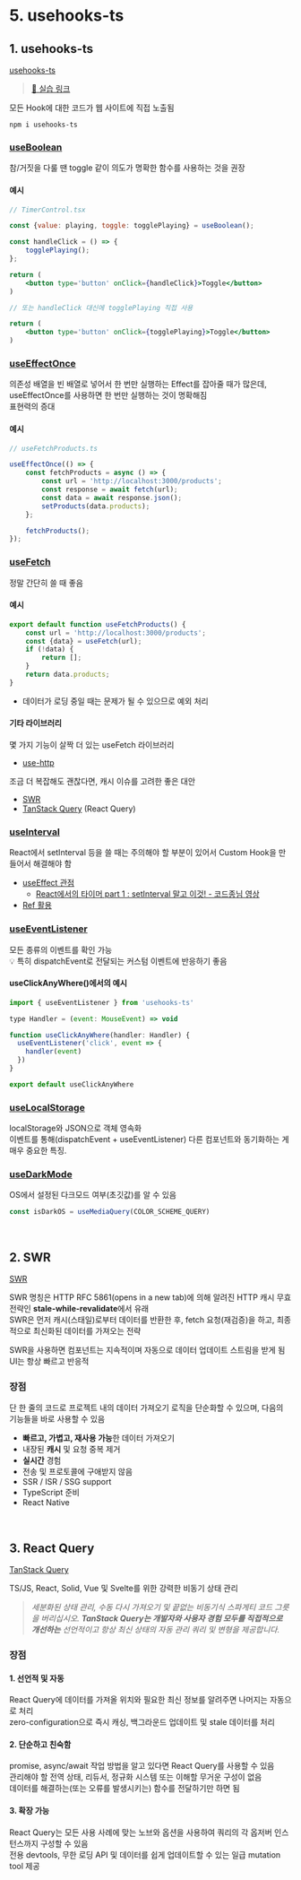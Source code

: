 # 5. usehooks-ts

## 1. usehooks-ts

[usehooks-ts](https://usehooks-ts.com/)

> [🔗 실습 링크](https://github.com/ShinjungOh/2023-learn-react/commit/0d07df76f62ce7087374059881142992d5099d07)

모든 Hook에 대한 코드가 웹 사이트에 직접 노출됨

```
npm i usehooks-ts
```

### [useBoolean](https://usehooks-ts.com/react-hook/use-boolean)

참/거짓을 다룰 땐 toggle 같이 의도가 명확한 함수를 사용하는 것을 권장

#### 예시

```jsx
// TimerControl.tsx

const {value: playing, toggle: togglePlaying} = useBoolean();

const handleClick = () => {
    togglePlaying();
};

return (
    <button type='button' onClick={handleClick}>Toggle</button>
)

// 또는 handleClick 대신에 togglePlaying 직접 사용 

return (
    <button type='button' onClick={togglePlaying}>Toggle</button>
)
```

### [useEffectOnce](https://usehooks-ts.com/react-hook/use-effect-once)

의존성 배열을 빈 배열로 넣어서 한 번만 실행하는 Effect를 잡아줄 때가 많은데, useEffectOnce를 사용하면 한 번만 실행하는 것이 명확해짐  
표현력의 증대 

#### 예시

```jsx
// useFetchProducts.ts

useEffectOnce(() => {
    const fetchProducts = async () => {
        const url = 'http://localhost:3000/products';
        const response = await fetch(url);
        const data = await response.json();
        setProducts(data.products);
    };

    fetchProducts();
});
```

### [useFetch](https://usehooks-ts.com/react-hook/use-fetch)

정말 간단히 쓸 때 좋음

#### 예시

```jsx
export default function useFetchProducts() {
    const url = 'http://localhost:3000/products';
    const {data} = useFetch(url);
    if (!data) {
        return [];
    }
    return data.products;
}
```

* 데이터가 로딩 중일 때는 문제가 될 수 있으므로 예외 처리

#### 기타 라이브러리 

몇 가지 기능이 살짝 더 있는 useFetch 라이브러리

- [use-http](https://use-http.com/)

조금 더 복잡해도 괜찮다면, 캐시 이슈를 고려한 좋은 대안

- [SWR](https://swr.vercel.app/ko)
- [TanStack Query](https://tanstack.com/query) (React Query)

### [useInterval](https://usehooks-ts.com/react-hook/use-interval)

React에서 setInterval 등을 쓸 때는 주의해야 할 부분이 있어서 Custom Hook을 만들어서 해결해야 함

- [useEffect 관점](https://overreacted.io/ko/a-complete-guide-to-useeffect/#%EC%9D%98%EC%A1%B4%EC%84%B1%EC%9C%BC%EB%A1%9C-%EA%B1%B0%EC%A7%93%EB%A7%90%EC%9D%84-%ED%95%98%EB%A9%B4-%EC%83%9D%EA%B8%B0%EB%8A%94-%EC%9D%BC)
    - [React에서의 타이머 part 1 : setInterval 말고 이것! - 코드종님 영상](https://youtu.be/2tUdyY5uBSw)
- [Ref 활용](https://overreacted.io/making-setinterval-declarative-with-react-hooks/#refs-to-the-rescue)

### [useEventListener](https://usehooks-ts.com/react-hook/use-event-listener)

모든 종류의 이벤트를 확인 가능  
💡 특히 dispatchEvent로 전달되는 커스텀 이벤트에 반응하기 좋음 

#### useClickAnyWhere()에서의 예시

```jsx
import { useEventListener } from 'usehooks-ts'

type Handler = (event: MouseEvent) => void

function useClickAnyWhere(handler: Handler) {
  useEventListener('click', event => {
    handler(event)
  })
}

export default useClickAnyWhere
```

### [useLocalStorage](https://usehooks-ts.com/react-hook/use-local-storage)

localStorage와 JSON으로 객체 영속화  
이벤트를 통해(dispatchEvent + useEventListener) 다른 컴포넌트와 동기화하는 게 매우 중요한 특징.

### [useDarkMode](https://usehooks-ts.com/react-hook/use-dark-mode)

OS에서 설정된 다크모드 여부(초깃값)를 알 수 있음

```jsx
const isDarkOS = useMediaQuery(COLOR_SCHEME_QUERY)
```

<br>

## 2. SWR

[SWR](https://swr.vercel.app/ko)

SWR 명칭은 HTTP RFC 5861(opens in a new tab)에 의해 알려진 HTTP 캐시 무효 전략인 **stale-while-revalidate**에서 유래    
SWR은 먼저 캐시(스태일)로부터 데이터를 반환한 후, fetch 요청(재검증)을 하고, 최종적으로 최신화된 데이터를 가져오는 전략

SWR을 사용하면 컴포넌트는 지속적이며 자동으로 데이터 업데이트 스트림을 받게 됨  
UI는 항상 빠르고 반응적

### 장점

단 한 줄의 코드로 프로젝트 내의 데이터 가져오기 로직을 단순화할 수 있으며, 다음의 기능들을 바로 사용할 수 있음

* **빠르고, 가볍고, 재사용 가능**한 데이터 가져오기
* 내장된 **캐시** 및 요청 중복 제거
* **실시간** 경험
* 전송 및 프로토콜에 구애받지 않음
* SSR / ISR / SSG support
* TypeScript 준비
* React Native

<br>

## 3. React Query

[TanStack Query](https://tanstack.com/query)

TS/JS, React, Solid, Vue 및 Svelte를 위한 강력한 비동기 상태 관리  

> <em>세분화된 상태 관리, 수동 다시 가져오기 및 끝없는 비동기식 스파게티 코드 그릇을 버리십시오. 
> **TanStack Query는 개발자와 사용자 경험 모두를 직접적으로 개선하는** 
> 선언적이고 항상 최신 상태의 자동 관리 쿼리 및 변형을 제공합니다.</em>

### 장점 

#### 1. 선언적 및 자동

React Query에 데이터를 가져올 위치와 필요한 최신 정보를 알려주면 나머지는 자동으로 처리   
zero-configuration으로 즉시 캐싱, 백그라운드 업데이트 및 stale 데이터를 처리

#### 2. 단순하고 친숙함

promise, async/await 작업 방법을 알고 있다면 React Query를 사용할 수 있음   
관리해야 할 전역 상태, 리듀서, 정규화 시스템 또는 이해할 무거운 구성이 없음  
데이터를 해결하는(또는 오류를 발생시키는) 함수를 전달하기만 하면 됨 

#### 3. 확장 가능

React Query는 모든 사용 사례에 맞는 노브와 옵션을 사용하여 쿼리의 각 옵저버 인스턴스까지 구성할 수 있음  
전용 devtools, 무한 로딩 API 및 데이터를 쉽게 업데이트할 수 있는 일급 mutation tool 제공
